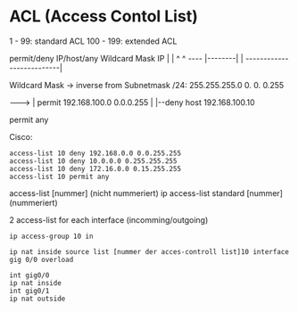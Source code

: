 # ACL (Access Contol List)

1 - 99: standard ACL
100 - 199: extended ACL

permit/deny IP/host/any Wildcard Mask IP
					\|      |             ^                     ^
					---- |--------|                         |
						   --------------------------|

Wildcard Mask -> inverse from Subnetmask
/24: 255.255.255.0
		   0.    0.    0.255

--->
|   permit 192.168.100.0 0.0.0.255
|
|--deny host 192.168.100.10

permit any

Cisco:
~~~cisco
access-list 10 deny 192.168.0.0 0.0.255.255
access-list 10 deny 10.0.0.0 0.255.255.255
access-list 10 deny 172.16.0.0 0.15.255.255
access-list 10 permit any
~~~

access-list \[nummer] (nicht nummeriert)
ip access-list standard \[nummer] (nummeriert)

2 access-list for each interface (incomming/outgoing)

~~~cisco
ip access-group 10 in
~~~

~~~cisco
ip nat inside source list [nummer der acces-controll list]10 interface gig 0/0 overload

int gig0/0
ip nat inside
int gig0/1
ip nat outside
~~~
